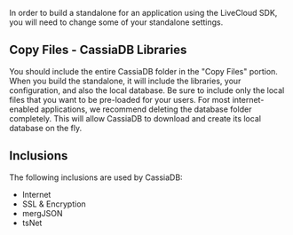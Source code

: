 In order to build a standalone for an application using the LiveCloud SDK, you will need to change some of your standalone settings.

## Copy Files - CassiaDB Libraries
You should include the entire CassiaDB folder in the "Copy Files" portion. When you build the standalone, it will include the libraries, your configuration, and also the local database. Be sure to include only the local files that you want to be pre-loaded for your users. For most internet-enabled applications, we recommend deleting the database folder completely. This will allow CassiaDB to download and create its local database on the fly.

## Inclusions
The following inclusions are used by CassiaDB:
- Internet
- SSL & Encryption
- mergJSON
- tsNet